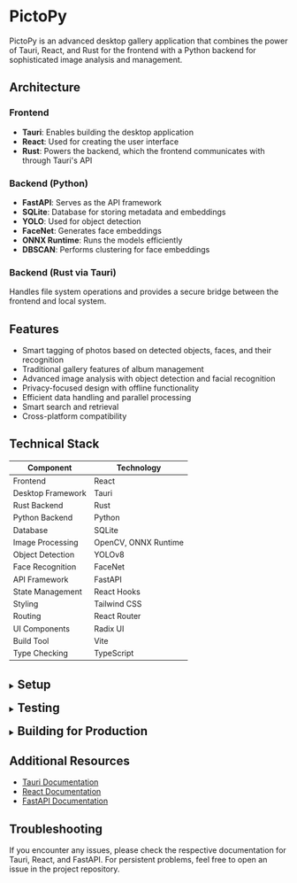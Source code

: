 # PictoPy

PictoPy is an advanced desktop gallery application that combines the power of Tauri, React, and Rust for the frontend with a Python backend for sophisticated image analysis and management.

## Architecture

### Frontend

- **Tauri**: Enables building the desktop application
- **React**: Used for creating the user interface
- **Rust**: Powers the backend, which the frontend communicates with through Tauri's API

### Backend (Python)

- **FastAPI**: Serves as the API framework
- **SQLite**: Database for storing metadata and embeddings
- **YOLO**: Used for object detection
- **FaceNet**: Generates face embeddings
- **ONNX Runtime**: Runs the models efficiently
- **DBSCAN**: Performs clustering for face embeddings

### Backend (Rust via Tauri)

Handles file system operations and provides a secure bridge between the frontend and local system.

## Features

- Smart tagging of photos based on detected objects, faces, and their recognition
- Traditional gallery features of album management
- Advanced image analysis with object detection and facial recognition
- Privacy-focused design with offline functionality
- Efficient data handling and parallel processing
- Smart search and retrieval
- Cross-platform compatibility

## Technical Stack

| Component         | Technology           |
| ----------------- | -------------------- |
| Frontend          | React                |
| Desktop Framework | Tauri                |
| Rust Backend      | Rust                 |
| Python Backend    | Python               |
| Database          | SQLite               |
| Image Processing  | OpenCV, ONNX Runtime |
| Object Detection  | YOLOv8               |
| Face Recognition  | FaceNet              |
| API Framework     | FastAPI              |
| State Management  | React Hooks          |
| Styling           | Tailwind CSS         |
| Routing           | React Router         |
| UI Components     | Radix UI             |
| Build Tool        | Vite                 |
| Type Checking     | TypeScript           |

<br>
<details>
<summary> <h2 style="display: inline;">Setup</h2> </summary>
<br>
<details style ="margin-left:1rem"><summary><h3 style="display: inline;">Setup Using Script (Recommended Approach)</h3></summary>

<div style="margin-left:2rem;">

### Video Setup Guide:

- [Windows](https://youtu.be/nNVAE4or280?si=j_y9Xn8Kra6tPHjw)
- [Ubuntu (Debian)](https://www.youtube.com/watch?v=a7I0ZRE-SHk)

### Prerequisites:

- [NodeJS](https://nodejs.org/en) (LTS Version Recommended)
- [Git](https://git-scm.com/downloads) version control system

### Steps Performed in the Video:

<div>

1. Fork the PictoPy repository: https://github.com/AOSSIE-Org/PictoPy

2. Open your terminal (or Powershell with administrator privileges on Windows)

3. Clone your forked repository:

   ```bash
   git clone https://github.com/yourUsername/PictoPy
   ```

4. Change to the repository directory:

   ```bash
   cd PictoPy
   ```

5. Add the main repository as "upstream":

   ```bash
   git remote add upstream https://github.com/AOSSIE-Org/PictoPy
   ```

6. Run the Automatic Setup

   ```bash
   npm run setup
   ```

   > **Note:** This step can take a long time depending on your internet connection and system specifications. If the script seems to stop progressing after waiting for more than 10 minutes, press Enter in your terminal window to continue.

7. Start the Backend Server

   #### Windows

   ```powershell
   cd .\backend
   .env\Scripts\activate.ps1
   fastapi dev
   ```

   #### Linux

   ```bash
   cd ./backend
   source .env/bin/activate
   fastapi dev
   ```

8. Start the Frontend Desktop App

   Open a new terminal window, navigate to the project directory, and run:

   ```bash
   cd frontend
   npm run tauri dev
   ```

9. Pre-commit Setup

   Before running the `git commit` command, ensure you have the following Python packages installed globally:

   ```bash
   pip install ruff black mypy pre-commit
   ```

   > **Note:** If you are committing from a virtual environment, these packages should already be installed as they are included in the requirements.txt file.

</div>
</div>
<br>
</details>
<br>
<details style ="margin-left:1rem"><summary><h3 style="display: inline;">Setup Manually</h3></summary>

<div style="margin-left:2rem;">

### Initial Steps:

<div style="margin-left:2rem;">

#### 1. Fork the PictoPy repository: https://github.com/AOSSIE-Org/PictoPy

#### 2. Open your Terminal (Linux/MacOS) or Powershell (Windows)

#### 3. Clone your forked repository:

```bash
git clone https://github.com/yourUsername/PictoPy
```

#### 4. Change to the repository directory:

```bash
cd PictoPy
```

#### 5. Add the main repository as "upstream":

```bash
git remote add upstream https://github.com/AOSSIE-Org/PictoPy
```

</div>

### Tauri Frontend Setup:

<div>

1. **Install Tauri prerequisites based on your OS using this** [guide](https://tauri.app/start/prerequisites/).

2. **Navigate to the Frontend Directory:** Open your terminal and use `cd` to change directories:
   ```
   cd frontend
   ```
3. **Install Dependencies**:
   ```
   npm install
   ```
4. **Start the Tauri desktop app in development mode**
   ```
   npm run tauri dev
   ```

### Python (FastAPI) Backend Setup Steps:

> **Note:** For backend setup make sure that you have **Python version 3.12**. Additionally, for Windows, make sure that you are using Powershell for the setup, not command prompt.

<div>

1.  **Navigate to the Backend Directory:** Open your terminal and use `cd` to change directories:

    Bash

    ```
    cd backend
    ```

2.  **Set Up a Virtual Environment (Highly Recommended):** Virtual environments isolate project dependencies. Create one using:

    Bash(Linux/MacOS)

    ```
    python3 -m venv .env
    ```

    Powershell(Windows)

    ```
    python -m venv .env
    ```

3.  **Activate the Virtual Environment:**

    Bash(Linux/MacOS)

    ```
    source .env/bin/activate
    ```

    Powershell(Windows)

    ```
    .env\Scripts\activate.ps1
    ```

    After activating, you should be able to see the virtual environment's name before the current path. Something like this:

    ![alt text](docs/assets/screenshots/virtualEnv.png)

4.  **Install Dependencies:** The `requirements.txt` file lists required packages. Install them using pip:

    Bash

    ```
    pip install -r requirements.txt
    ```

5.  **Running the backend:**: To start the backend in development mode, run this command while being in the backend folder and the virtual environment activated:

    Bash/Powershell

    ```
    fastapi dev
    ```

    The server will start on `http://localhost:8000` by default. In test mode, the server will automatically restart if any errors are detected or if source files are modified.

    ![alt text](docs/assets/screenshots/serverRunning.png)

6.  **Missing System Dependencies:** Some dependencies might need system-level libraries like `libGL.so.1` (often needed by OpenCV). Install the appropriate packages based on your distribution:

    **Debian/Ubuntu:**

    Bash

    ```
    sudo apt update
    sudo apt install -y libglib2.0-dev libgl1-mesa-glx

    ```

    **Other Systems:** Consult your distribution's documentation for installation instructions.

7.  **`gobject-2.0` Not Found Error:** Resolve this error by installing `libglib2.0-dev` (Debian/Ubuntu):

    Bash

    ```
    sudo apt install -y libglib2.0-dev pkg-config

    ```

    For other systems, consult your distribution's documentation.

</div>
</div>
</details>
<br>
<details style ="margin-left:1rem">
<summary> <h3 style="display: inline;">Docker Setup</h3> </summary>
<div style="margin-left:1rem;">

- Docker Compose Setup: [Guide](./docs/docker-compose/redme.md)
- Setup using Dockerfile

  - For setting up the frontend, follow the instructions in the [Frontend Setup Guide](./docs/frontend/docker-setup.md).
    </br>
  - For setting up the backend, follow the instructions in the [Backend Setup Guide](./docs/backend/docker-setup.md).

</div>

</details>

</details>
<br>

<details>
<summary> <h2 style="display: inline;">Testing</h2> </summary>

<div style="margin-left:2rem;">

#### Frontend

```bash
cd frontend
npm test
```

#### Backend

- FastAPI
  ```bash
  cd backend
  pytest
  ```
- Tauri
  ```bash
  cd frontend/src-tauri/
  cargo test
  ```
  </div>
  </details>
  <br>
  <details>
  <summary> <h2 style="display: inline;">Building for Production</h2> </summary>
  <br>
  <div style="margin-left:2rem;">
  Create Signing Keys for tauri using the command:

```bash
npm run tauri signer generate
```

Set the public key in tauri.conf.json as pubkey and private key and password in Environment Variables as TAURI_SIGNING_PRIVATE_KEY and TAURI_SIGNING_PRIVATE_KEY_PASSWORD

There is a preset pubkey in tauri.conf.json ; private key and password for it is:

```bash
TAURI_SIGNING_PRIVATE_KEY=dW50cnVzdGVkIGNvbW1lbnQ6IHJzaWduIGVuY3J5cHRlZCBzZWNyZXQga2V5ClJXUlRZMEl5NlF2SjE3cWNXOVlQQ0JBTlNITEpOUVoyQ3ZuNTdOSkwyNE1NN2RmVWQ1a0FBQkFBQUFBQUFBQUFBQUlBQUFBQU9XOGpTSFNRd0Q4SjNSbm5Oc1E0OThIUGx6SS9lWXI3ZjJxN3BESEh1QTRiQXlkR2E5aG1oK1g0Tk5kcmFzc0IvZFZScEpubnptRkxlbDlUR2R1d1Y5OGRSYUVmUGoxNTFBcHpQZ1dSS2lHWklZVHNkV1Byd1VQSnZCdTZFWlVGOUFNVENBRlgweUU9Cg==
```

```bash
TAURI_SIGNING_PRIVATE_KEY_PASSWORD=pass
```

```bash
npm run tauri build
```

</div>

</details>

## Additional Resources

- [Tauri Documentation](https://tauri.app/start/)
- [React Documentation](https://reactjs.org/docs/getting-started.html)
- [FastAPI Documentation](https://fastapi.tiangolo.com/)

## Troubleshooting

If you encounter any issues, please check the respective documentation for Tauri, React, and FastAPI. For persistent problems, feel free to open an issue in the project repository.
